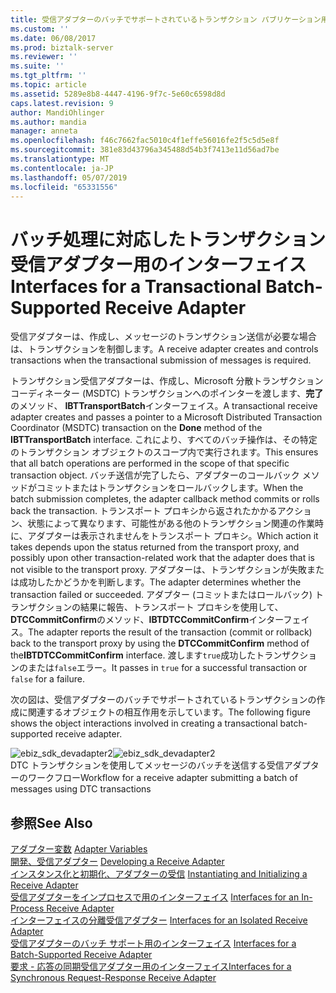 ```yaml
---
title: 受信アダプターのバッチでサポートされているトランザクション パブリケーション用のインターフェイス |Microsoft Docs
ms.custom: ''
ms.date: 06/08/2017
ms.prod: biztalk-server
ms.reviewer: ''
ms.suite: ''
ms.tgt_pltfrm: ''
ms.topic: article
ms.assetid: 5289e8b8-4447-4196-9f7c-5e60c6598d8d
caps.latest.revision: 9
author: MandiOhlinger
ms.author: mandia
manager: anneta
ms.openlocfilehash: f46c7662fac5010c4f1effe56016fe2f5c5d5e8f
ms.sourcegitcommit: 381e83d43796a345488d54b3f7413e11d56ad7be
ms.translationtype: MT
ms.contentlocale: ja-JP
ms.lasthandoff: 05/07/2019
ms.locfileid: "65331556"
---
```

# <a name="interfaces-for-a-transactional-batch-supported-receive-adapter"></a><span data-ttu-id="49aab-102">バッチ処理に対応したトランザクション受信アダプター用のインターフェイス</span><span class="sxs-lookup"><span data-stu-id="49aab-102">Interfaces for a Transactional Batch-Supported Receive Adapter</span></span>
<span data-ttu-id="49aab-103">受信アダプターは、作成し、メッセージのトランザクション送信が必要な場合は、トランザクションを制御します。</span><span class="sxs-lookup"><span data-stu-id="49aab-103">A receive adapter creates and controls transactions when the transactional submission of messages is required.</span></span>  
  
 <span data-ttu-id="49aab-104">トランザクション受信アダプターは、作成し、Microsoft 分散トランザクション コーディネーター (MSDTC) トランザクションへのポインターを渡します、**完了**のメソッド、 **IBTTransportBatch**インターフェイス。</span><span class="sxs-lookup"><span data-stu-id="49aab-104">A transactional receive adapter creates and passes a pointer to a Microsoft Distributed Transaction Coordinator (MSDTC) transaction on the **Done** method of the **IBTTransportBatch** interface.</span></span> <span data-ttu-id="49aab-105">これにより、すべてのバッチ操作は、その特定のトランザクション オブジェクトのスコープ内で実行されます。</span><span class="sxs-lookup"><span data-stu-id="49aab-105">This ensures that all batch operations are performed in the scope of that specific transaction object.</span></span> <span data-ttu-id="49aab-106">バッチ送信が完了したら、アダプターのコールバック メソッドがコミットまたはトランザクションをロールバックします。</span><span class="sxs-lookup"><span data-stu-id="49aab-106">When the batch submission completes, the adapter callback method commits or rolls back the transaction.</span></span> <span data-ttu-id="49aab-107">トランスポート プロキシから返されたかかるアクション、状態によって異なります、可能性がある他のトランザクション関連の作業時に、アダプターは表示されませんをトランスポート プロキシ。</span><span class="sxs-lookup"><span data-stu-id="49aab-107">Which action it takes depends upon the status returned from the transport proxy, and possibly upon other transaction-related work that the adapter does that is not visible to the transport proxy.</span></span> <span data-ttu-id="49aab-108">アダプターは、トランザクションが失敗または成功したかどうかを判断します。</span><span class="sxs-lookup"><span data-stu-id="49aab-108">The adapter determines whether the transaction failed or succeeded.</span></span> <span data-ttu-id="49aab-109">アダプター (コミットまたはロールバック) トランザクションの結果に報告、トランスポート プロキシを使用して、 **DTCCommitConfirm**のメソッド、**IBTDTCCommitConfirm**インターフェイス。</span><span class="sxs-lookup"><span data-stu-id="49aab-109">The adapter reports the result of the transaction (commit or rollback) back to the transport proxy by using the **DTCCommitConfirm** method of the**IBTDTCCommitConfirm** interface.</span></span> <span data-ttu-id="49aab-110">渡します`true`成功したトランザクションのまたは`false`エラー。</span><span class="sxs-lookup"><span data-stu-id="49aab-110">It passes in `true` for a successful transaction or `false` for a failure.</span></span>  
  
 <span data-ttu-id="49aab-111">次の図は、受信アダプターのバッチでサポートされているトランザクションの作成に関連するオブジェクトの相互作用を示しています。</span><span class="sxs-lookup"><span data-stu-id="49aab-111">The following figure shows the object interactions involved in creating a transactional batch-supported receive adapter.</span></span>  
  
 <span data-ttu-id="49aab-112">![](../core/media/ebiz-sdk-devadapter2.gif "ebiz_sdk_devadapter2")</span><span class="sxs-lookup"><span data-stu-id="49aab-112">![](../core/media/ebiz-sdk-devadapter2.gif "ebiz_sdk_devadapter2")</span></span>  
<span data-ttu-id="49aab-113">DTC トランザクションを使用してメッセージのバッチを送信する受信アダプターのワークフロー</span><span class="sxs-lookup"><span data-stu-id="49aab-113">Workflow for a receive adapter submitting a batch of messages using DTC transactions</span></span>  
  
## <a name="see-also"></a><span data-ttu-id="49aab-114">参照</span><span class="sxs-lookup"><span data-stu-id="49aab-114">See Also</span></span>  
 <span data-ttu-id="49aab-115">[アダプター変数](../core/adapter-variables.md) </span><span class="sxs-lookup"><span data-stu-id="49aab-115">[Adapter Variables](../core/adapter-variables.md) </span></span>  
 <span data-ttu-id="49aab-116">[開発、受信アダプター](../core/developing-a-receive-adapter.md) </span><span class="sxs-lookup"><span data-stu-id="49aab-116">[Developing a Receive Adapter](../core/developing-a-receive-adapter.md) </span></span>  
 <span data-ttu-id="49aab-117">[インスタンス化と初期化、アダプターの受信](../core/instantiating-and-initializing-a-receive-adapter.md) </span><span class="sxs-lookup"><span data-stu-id="49aab-117">[Instantiating and Initializing a Receive Adapter](../core/instantiating-and-initializing-a-receive-adapter.md) </span></span>  
 <span data-ttu-id="49aab-118">[受信アダプターをインプロセスで用のインターフェイス](../core/interfaces-for-an-in-process-receive-adapter.md) </span><span class="sxs-lookup"><span data-stu-id="49aab-118">[Interfaces for an In-Process Receive Adapter](../core/interfaces-for-an-in-process-receive-adapter.md) </span></span>  
 <span data-ttu-id="49aab-119">[インターフェイスの分離受信アダプター](../core/interfaces-for-an-isolated-receive-adapter.md) </span><span class="sxs-lookup"><span data-stu-id="49aab-119">[Interfaces for an Isolated Receive Adapter](../core/interfaces-for-an-isolated-receive-adapter.md) </span></span>  
 <span data-ttu-id="49aab-120">[受信アダプターのバッチ サポート用のインターフェイス](../core/interfaces-for-a-batch-supported-receive-adapter.md) </span><span class="sxs-lookup"><span data-stu-id="49aab-120">[Interfaces for a Batch-Supported Receive Adapter](../core/interfaces-for-a-batch-supported-receive-adapter.md) </span></span>  
 [<span data-ttu-id="49aab-121">要求 - 応答の同期受信アダプター用のインターフェイス</span><span class="sxs-lookup"><span data-stu-id="49aab-121">Interfaces for a Synchronous Request-Response Receive Adapter</span></span>](../core/interfaces-for-a-synchronous-request-response-receive-adapter.md)